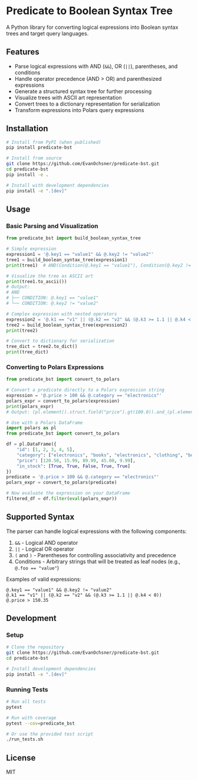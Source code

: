 # Predicate to Boolean Syntax Tree

A Python library for converting logical expressions into Boolean syntax trees and target query languages.

## Features

- Parse logical expressions with AND (`&&`), OR (`||`), parentheses, and conditions
- Handle operator precedence (AND > OR) and parenthesized expressions
- Generate a structured syntax tree for further processing
- Visualize trees with ASCII art representation
- Convert trees to a dictionary representation for serialization
- Transform expressions into Polars query expressions

## Installation

```bash
# Install from PyPI (when published)
pip install predicate-bst

# Install from source
git clone https://github.com/EvanOchsner/predicate-bst.git
cd predicate-bst
pip install -e .

# Install with development dependencies
pip install -e ".[dev]"
```

## Usage

### Basic Parsing and Visualization

```python
from predicate_bst import build_boolean_syntax_tree

# Simple expression
expression1 = '@.key1 == "value1" && @.key2 != "value2"'
tree1 = build_boolean_syntax_tree(expression1)
print(tree1)  # AND(Condition(@.key1 == "value1"), Condition(@.key2 != "value2"))

# Visualize the tree as ASCII art
print(tree1.to_ascii())
# Output:
# AND
# ├── CONDITION: @.key1 == "value1"
# └── CONDITION: @.key2 != "value2"

# Complex expression with nested operators
expression2 = '@.k1 == "v1" || (@.k2 == "v2" && (@.k3 >= 1.1 || @.k4 < 0))'
tree2 = build_boolean_syntax_tree(expression2)
print(tree2)

# Convert to dictionary for serialization
tree_dict = tree2.to_dict()
print(tree_dict)
```

### Converting to Polars Expressions

```python
from predicate_bst import convert_to_polars

# Convert a predicate directly to a Polars expression string
expression = '@.price > 100 && @.category == "electronics"'
polars_expr = convert_to_polars(expression)
print(polars_expr)
# Output: (pl.element().struct.field("price").gt(100.0)).and_(pl.element().struct.field("category").eq("electronics"))

# Use with a Polars DataFrame
import polars as pl
from predicate_bst import convert_to_polars

df = pl.DataFrame({
    "id": [1, 2, 3, 4, 5],
    "category": ["electronics", "books", "electronics", "clothing", "books"],
    "price": [120.50, 15.99, 89.99, 45.00, 9.99],
    "in_stock": [True, True, False, True, True]
})
predicate = '@.price > 100 && @.category == "electronics"'
polars_expr = convert_to_polars(predicate)

# Now evaluate the expression on your DataFrame
filtered_df = df.filter(eval(polars_expr))
```

## Supported Syntax

The parser can handle logical expressions with the following components:

1. `&&` - Logical AND operator
2. `||` - Logical OR operator
3. `(` and `)` - Parentheses for controlling associativity and precedence
4. Conditions - Arbitrary strings that will be treated as leaf nodes (e.g., `@.foo == "value"`)

Examples of valid expressions:

```
@.key1 == "value1" && @.key2 != "value2"
@.k1 == "v1" || (@.k2 == "v2" && (@.k3 >= 1.1 || @.k4 < 0))
@.price > 150.35
```

## Development

### Setup

```bash
# Clone the repository
git clone https://github.com/EvanOchsner/predicate-bst.git
cd predicate-bst

# Install development dependencies
pip install -e ".[dev]"
```

### Running Tests

```bash
# Run all tests
pytest

# Run with coverage
pytest --cov=predicate_bst

# Or use the provided test script
./run_tests.sh
```

## License

MIT